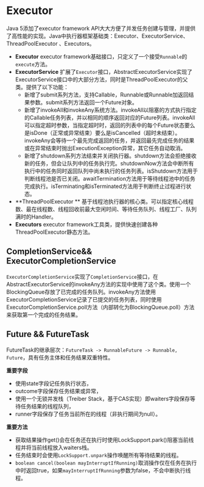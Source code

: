 # Executor

Java 5添加了executor framework API大大方便了并发任务创建与管理，并提供了高性能的实现。Java中执行器框架基础类：Executor、ExecutorService、ThreadPoolExecutor 、Executors。

* **Executor** executor framework基础接口，只定义了一个接受`Runnable`的`execute`方法。
* **ExecutorService** 扩展了`Executor`接口，AbstractExecutorService实现了ExecutorService接口中的大部分方法，同时是ThreadPoolExecutor的父类。提供了以下功能：
  * 新增了submit系列方法，支持Callable，Runnable或Runnable加返回结果参数。submit系列方法返回一个Future对象。
  * 新增了invokeAll和invokeAny系统方法。invokeAll以阻塞的方式执行指定的Callable任务列表，并以相同的顺序返回对应的Future列表。invokeAll可以指定超时参数，当指定超时时，返回的列表中的每个Future状态要么是isDone（正常或异常结束）要么是isCancelled（超时未结束）。invokeAny会等待一个最先完成返回的任务，并返回最先完成任务的结果或在异常结束时抛出ExecutionException异常，其它任务自动取消。
  * 新增了shutdown系列方法结束并关闭执行器。shutdown方法会拒绝接收新的任务，但会让队列中的任务执行完。shutdownNow方法会中断所有执行中的任务同时返回队列中尚未执行的任务列表。isShutdown方法用于判断线程池是否已关闭。awaitTermination方法用于等待线程池中的任务完成执行。isTerminating和isTerminated方法用于判断终止过程进行状态。
* **ThreadPoolExecutor ** 基于线程池执行器的核心类。可以指定核心线程数、最在线程数、线程回收前最大空闲时间、等待任务队列、线程工厂、队列满时的Handler。
* **Executors** executor framework工具类，提供快速创建各种ThreadPoolExecutor静态方法。



## CompletionService&& ExecutorCompletionService

 `ExecutorCompletionService`实现了`CompletionService`接口，在AbstractExecutorService的invokeAny方法的实现中使用了这个类。使用一个BlockingQueue存放了已完成的任务队列。invokeAny方法使用ExecutorCompletionService记录了已提交的任务列表，同时使用ExecutorCompletionService.poll方法（内部转化为BlockingQueue.poll）方法来获取第一个完成的任务结果。



## Future && FutureTask

FutureTask的继承层次：`FutureTask -> RunnableFuture -> Runnable, Future`，具有任务主体和任务结果双重特性。

**重要字段**

* 使用state字段记任务执行状态，
* outcome字段保存任务结果或异常，
* 使用一个无锁并发栈（Treiber Stack，基于CAS实现）即waiters字段保存等待任务结果的线程队列，
* runner字段保存了任务当前所在的线程（非执行期间为null）。

**重要方法**

* 获取结果操作get()会在任务还在执行时使用LockSupport.park()阻塞当前线程并将当前线程放入waiters栈。
* 任务结束时会使用`LockSupport.unpark`操作唤醒所有等待结果的线程。
*  `boolean cancel(boolean mayInterruptIfRunning)`取消操作仅在任务在执行中时返回true，如果`mayInterruptIfRunning`参数为false，不会中断执行线程。